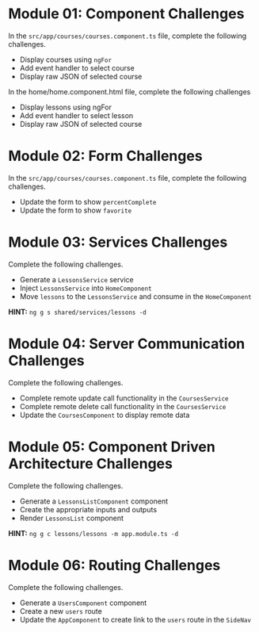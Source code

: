 
# Module 01: Component Challenges
In the `src/app/courses/courses.component.ts` file, complete the following challenges.
- Display courses using `ngFor`
- Add event handler to select course
- Display raw JSON of selected course

In the home/home.component.html file, complete the following challenges 
- Display lessons using ngFor
- Add event handler to select lesson
- Display raw JSON of selected course

# Module 02: Form Challenges
In the `src/app/courses/courses.component.ts` file, complete the following challenges.
- Update the form to show `percentComplete`
- Update the form to show `favorite`

# Module 03: Services Challenges
Complete the following challenges.
- Generate a `LessonsService` service
- Inject `LessonsService` into `HomeComponent`
- Move `lessons` to the `LessonsService` and consume in the `HomeComponent`

**HINT:** `ng g s shared/services/lessons -d`

# Module 04: Server Communication Challenges
Complete the following challenges.
- Complete remote update call functionality in the `CoursesService`
- Complete remote delete call functionality in the `CoursesService`
- Update the `CoursesComponent` to display remote data

# Module 05: Component Driven Architecture Challenges
Complete the following challenges.
- Generate a `LessonsListComponent` component 
- Create the appropriate inputs and outputs
- Render `LessonsList` component

**HINT:** `ng g c lessons/lessons -m app.module.ts -d`

# Module 06: Routing Challenges
Complete the following challenges.
- Generate a `UsersComponent` component
- Create a new `users` route
- Update the `AppComponent` to create link to the `users` route in the `SideNav`
